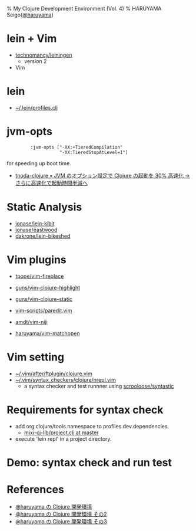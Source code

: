 % My Clojure Development Environment (Vol. 4)
% HARUYAMA Seigo([@haruyama](https://twitter.com/haruyama))

# lein + Vim

* [technomancy/leiningen](https://github.com/technomancy/leiningen)
    * version 2
* Vim

# lein

* [~/.lein/profiles.clj](https://github.com/haruyama/Settings/blob/91d9372293c491bf3a94b0997c94b171e82e1287/.lein/profiles.clj)

# jvm-opts

```
         :jvm-opts ["-XX:+TieredCompilation"
                    "-XX:TieredStopAtLevel=1"]
```

for speeding up boot time.

* [tnoda-clojure • JVM のオプション設定で Clojure の起動を 30% 高速化 → さらに高速化で起動時間半減へ](http://tnoda-clojure.tumblr.com/post/51495039433/jvm-clojure-30)

# Static Analysis

* [jonase/lein-kibit](https://github.com/jonase/lein-kibit)
* [jonase/eastwood](https://github.com/jonase/eastwood)
* [dakrone/lein-bikeshed](https://github.com/dakrone/lein-bikeshed)

# Vim plugins

* [tpope/vim-fireplace](https://github.com/tpope/vim-fireplace)
* [guns/vim-clojure-highlight](https://github.com/guns/vim-clojure-highlight)
* [guns/vim-clojure-static](https://github.com/guns/vim-clojure-static)

* [vim-scripts/paredit.vim](https://github.com/vim-scripts/paredit.vim)
* [amdt/vim-niji](https://github.com/amdt/vim-niji)

* [haruyama/vim-matchopen](https://github.com/haruyama/vim-matchopen)

# Vim setting

* [~/.vim/after/ftplugin/clojure.vim](https://github.com/haruyama/Settings/blob/91d9372293c491bf3a94b0997c94b171e82e1287/.vim/after/ftplugin/clojure.vim)
* [~/.vim/syntax_checkers/clojure/nrepl.vim](https://github.com/haruyama/Settings/blob/91d9372293c491bf3a94b0997c94b171e82e1287/.vim/syntax_checkers/clojure/nrepl.vim)
    * a syntax checker and test runnner using [scrooloose/syntastic](https://github.com/scrooloose/syntastic)

# Requirements for syntax check

* add org.clojure/tools.namespace to profiles.dev.dependencies.
    * [mixi-cj-lib/project.clj at master](https://github.com/haruyama/mixi-cj-lib/blob/master/project.clj)
* execute 'lein repl' in a project directory.

# Demo: syntax check and run test

# References

* [@haruyama の Clojure 開発環境](http://haruyama.github.io/Clojure20121021/haruyama.html)
* [@haruyama の Clojure 開発環境 その2](http://haruyama.github.io/Clojure20130317/haruyama2.html)
* [@haruyama の Clojure 開発環境 その3](http://haruyama.github.io/Clojure20130630/haruyama3.html)
